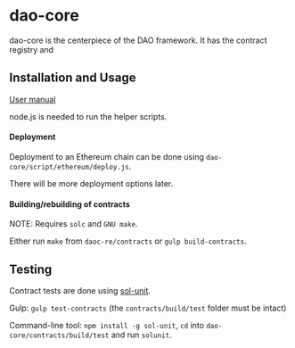 # dao-core

dao-core is the centerpiece of the DAO framework. It has the contract registry and 

## Installation and Usage

[User manual](https://github.com/smartcontractproduction/dao/blob/master/docs/Manual.md)

node.js is needed to run the helper scripts.

#### Deployment

Deployment to an Ethereum chain can be done using `dao-core/script/ethereum/deploy.js`.
 
There will be more deployment options later.

#### Building/rebuilding of contracts

NOTE: Requires `solc` and `GNU make`.

Either run `make` from `daoc-re/contracts` or `gulp build-contracts`.

## Testing

Contract tests are done using [sol-unit](https://github.com/androlo/sol-unit).

Gulp: `gulp test-contracts` (the `contracts/build/test` folder must be intact)

Command-line tool: `npm install -g sol-unit`, `cd` into `dao-core/contracts/build/test` and run `solunit`.

